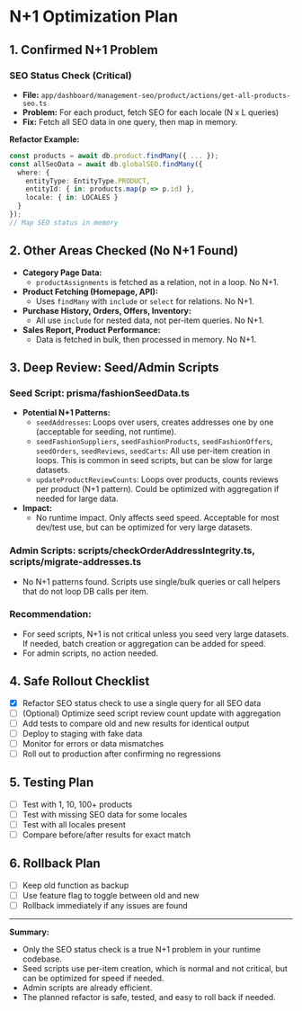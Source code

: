 # N+1 Optimization Plan

## 1. Confirmed N+1 Problem

### SEO Status Check (Critical)
- **File:** `app/dashboard/management-seo/product/actions/get-all-products-seo.ts`
- **Problem:** For each product, fetch SEO for each locale (N x L queries)
- **Fix:** Fetch all SEO data in one query, then map in memory.

**Refactor Example:**
```ts
const products = await db.product.findMany({ ... });
const allSeoData = await db.globalSEO.findMany({
  where: {
    entityType: EntityType.PRODUCT,
    entityId: { in: products.map(p => p.id) },
    locale: { in: LOCALES }
  }
});
// Map SEO status in memory
```

## 2. Other Areas Checked (No N+1 Found)

- **Category Page Data:**
  - `productAssignments` is fetched as a relation, not in a loop. No N+1.
- **Product Fetching (Homepage, API):**
  - Uses `findMany` with `include` or `select` for relations. No N+1.
- **Purchase History, Orders, Offers, Inventory:**
  - All use `include` for nested data, not per-item queries. No N+1.
- **Sales Report, Product Performance:**
  - Data is fetched in bulk, then processed in memory. No N+1.

## 3. Deep Review: Seed/Admin Scripts

### **Seed Script: prisma/fashionSeedData.ts**
- **Potential N+1 Patterns:**
  - `seedAddresses`: Loops over users, creates addresses one by one (acceptable for seeding, not runtime).
  - `seedFashionSuppliers`, `seedFashionProducts`, `seedFashionOffers`, `seedOrders`, `seedReviews`, `seedCarts`: All use per-item creation in loops. This is common in seed scripts, but can be slow for large datasets.
  - `updateProductReviewCounts`: Loops over products, counts reviews per product (N+1 pattern). Could be optimized with aggregation if needed for large data.
- **Impact:**
  - No runtime impact. Only affects seed speed. Acceptable for most dev/test use, but can be optimized for very large datasets.

### **Admin Scripts: scripts/checkOrderAddressIntegrity.ts, scripts/migrate-addresses.ts**
- No N+1 patterns found. Scripts use single/bulk queries or call helpers that do not loop DB calls per item.

### **Recommendation:**
- For seed scripts, N+1 is not critical unless you seed very large datasets. If needed, batch creation or aggregation can be added for speed.
- For admin scripts, no action needed.

## 4. Safe Rollout Checklist

- [x] Refactor SEO status check to use a single query for all SEO data
- [ ] (Optional) Optimize seed script review count update with aggregation
- [ ] Add tests to compare old and new results for identical output
- [ ] Deploy to staging with fake data
- [ ] Monitor for errors or data mismatches
- [ ] Roll out to production after confirming no regressions

## 5. Testing Plan

- [ ] Test with 1, 10, 100+ products
- [ ] Test with missing SEO data for some locales
- [ ] Test with all locales present
- [ ] Compare before/after results for exact match

## 6. Rollback Plan

- [ ] Keep old function as backup
- [ ] Use feature flag to toggle between old and new
- [ ] Rollback immediately if any issues are found

---

**Summary:**
- Only the SEO status check is a true N+1 problem in your runtime codebase.
- Seed scripts use per-item creation, which is normal and not critical, but can be optimized for speed if needed.
- Admin scripts are already efficient.
- The planned refactor is safe, tested, and easy to roll back if needed. 